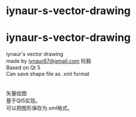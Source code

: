 # iynaur-s-vector-drawing
# iynaur-s-vector-drawing<br />
iynaur's vector drawing<br />
made by iynaur87@gmail.com 阮毅<br />
Based on Qt 5<br />
Can save shape file as .xml format<br />
<br />
<br />
矢量绘图<br />
基于Qt5实现。<br />
可以把图形保存为.xml格式。
